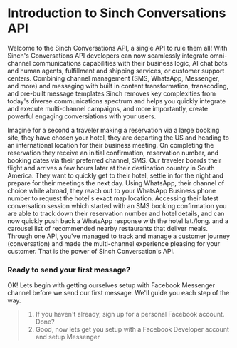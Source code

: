 # Introduction to Sinch Conversations API

Welcome to the Sinch Conversations API, a single API to rule them all!  With Sinch's Conversations API developers can now seamlessly integrate omni-channel communications capabilities with their business logic, AI chat bots and human agents, fulfillment and shipping services, or customer support centers.  Combining channel management (SMS, WhatsApp, Messenger, and more) and messaging with built in content transformation, transcoding, and pre-built message templates Sinch removes key complexities from today's diverse communications spectrum and helps you quickly integrate and execute multi-channel campaigns, and more importantly, create powerful engaging conversiations with your users.

Imagine for a second a traveler making a reservation via a large booking site, they have chosen your hotel, they are departing the US and heading to an international location for their business meeting.  On completing the reservation they receive an initial confirmation, reservation number, and booking dates via their preferred channel, SMS.  Our traveler boards their flight and arrives a few hours later at their destination country in South America.  They want to quickly get to their hotel, settle in for the night and prepare for their meetings the next day.  Using WhatsApp, their channel of choice while abroad, they reach out to your WhatsApp Business phone number to request the hotel's exact map location.  Accessing their latest conversation session which started with an SMS booking confirmation you are able to track down their reservation number and hotel details, and can now quickly push back a WhatsApp response with the hotel lat./long. and a carousel list of recommended nearby restaurants that deliver meals.  Through one API, you've managed to track and manage a customer journey (conversation) and made the multi-channel experience pleasing for your customer.  That is the power of Sinch Conversation's API.

### Ready to send your first message?

OK! Lets begin with getting ourselves setup with Facebook Messenger channel before we send our first message.  We'll guide you each step of the way.

>
>
>1. If you haven't already, sign up for a personal Facebook account.  Done?
>2. Good, now lets get you setup with a Facebook Developer account and setup Messenger
>
>
